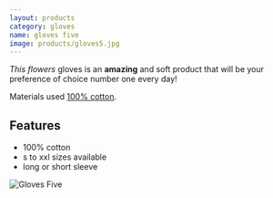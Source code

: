 ```yaml
---
layout: products
category: gloves
name: gloves five
image: products/gloves5.jpg
---
```


*This flowers* gloves is an **amazing** and soft product that will be your preference of choice number one every day!

Materials used [100% cotton](http://en.wikipedia.org/wiki/Cotton).

## Features

- 100% cotton
- s to xxl sizes available
- long or short sleeve

![Gloves Five](http://card0127.github.io/ecommerce-website/images/products/gloves5.jpg)
